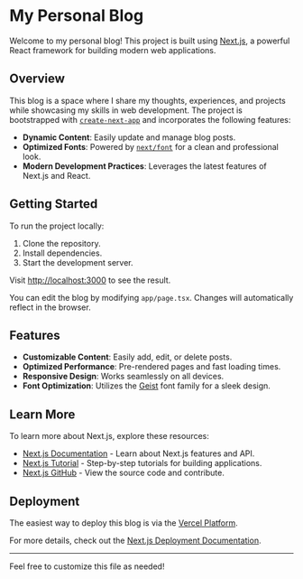 # My Personal Blog

Welcome to my personal blog! This project is built using [Next.js](https://nextjs.org), a powerful React framework for building modern web applications.

## Overview

This blog is a space where I share my thoughts, experiences, and projects while showcasing my skills in web development. The project is bootstrapped with [`create-next-app`](https://nextjs.org/docs/app/api-reference/cli/create-next-app) and incorporates the following features:

- **Dynamic Content**: Easily update and manage blog posts.
- **Optimized Fonts**: Powered by [`next/font`](https://nextjs.org/docs/app/building-your-application/optimizing/fonts) for a clean and professional look.
- **Modern Development Practices**: Leverages the latest features of Next.js and React.

## Getting Started

To run the project locally:

1. Clone the repository.
2. Install dependencies.
3. Start the development server.

Visit [http://localhost:3000](http://localhost:3000) to see the result.

You can edit the blog by modifying `app/page.tsx`. Changes will automatically reflect in the browser.

## Features

- **Customizable Content**: Easily add, edit, or delete posts.
- **Optimized Performance**: Pre-rendered pages and fast loading times.
- **Responsive Design**: Works seamlessly on all devices.
- **Font Optimization**: Utilizes the [Geist](https://vercel.com/font) font family for a sleek design.

## Learn More

To learn more about Next.js, explore these resources:

- [Next.js Documentation](https://nextjs.org/docs) - Learn about Next.js features and API.
- [Next.js Tutorial](https://nextjs.org/learn) - Step-by-step tutorials for building applications.
- [Next.js GitHub](https://github.com/vercel/next.js) - View the source code and contribute.

## Deployment

The easiest way to deploy this blog is via the [Vercel Platform](https://vercel.com/new?utm_medium=default-template&filter=next.js&utm_source=create-next-app&utm_campaign=create-next-app-readme).

For more details, check out the [Next.js Deployment Documentation](https://nextjs.org/docs/app/building-your-application/deploying).

---

Feel free to customize this file as needed!

